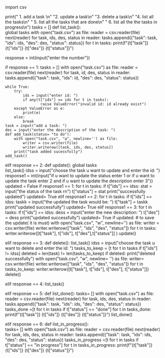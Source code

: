 import csv
 
print(" 1. add a task \n"
        "2. update a task\n"
        "3. delete a task\n"
        "4. list all the tasks\n"
       " 5. list all the tasks that are done\n"
       " 6. list all the the tasks in progress\n")
tasks = []
def list_task():    
    global tasks
    with open("task.csv") as file:
        reader = csv.reader(file)
        next(reader)
        for task, ids, des, status in reader:
            tasks.append({"task": task, "ids": ids, "des": des, "status": status})
    for t in tasks:
        print(f"{t["task"]} {t["ids"]} {t["des"]} {t["status"]}")


response = int(input("enter the number"))

if response == 1:
    tasks = []
    with open("task.csv") as file:
        reader = csv.reader(file)
        next(reader)
        for task, id, des, status in reader:
            tasks.append({"task": task, "ids": id, "des": des, "status": status})

    while True:        
        try:
            ids = input("enter id: ")
            if any(t["ids"] == ids for t in tasks):
                    raise ValueError("invalid id: id already exist")
        except ValueError as e:
            print(e)
        else:
            break
    task = input("add a task: ")      
    des = input("enter the description of the task: ")
    def add_task(status= "to do"):
        with open("task.csv", "a", newline='') as file:
            writer = csv.writer(file)
            writer.writerow([task, ids, des, status])
        print("task added sucessfully")
    add_task()


elif response == 2:
    def update():
        global tasks            
        list_task()
        idss = input("choose the task u  want to update and enter the id: ")
        response1 = int(input("if u want to update the status enter 1 or if u want to update the task enter 2 and if u want to update the description enter 3"))
        updated = False
        if response1 == 1:
            for t in tasks:
                if t["ids"] == idss:
                    stat = input("the status of the task rn")
                    t["status"] = stat
                    print("successfully updated")
                    updated= True
        elif response1 == 2:
            for t in tasks:
                if t["ids"] == idss:
                    taskk = input("the updated the task would be: ")
                    t["task"] = taskk
                    print("updated successfully")
                    updated= True
        elif response1 == 3:
            for t in tasks:
                if t["ids"] == idss:
                    dess = input("enter the new description: ")
                    t["des"] = dess
                    print("updated successfully")
                    updated= True
        if updated:                                                                             # to save the update( it is must)
            with open("task.csv", "w", newline='') as file:
                writer = csv.writer(file)
                writer.writerow(["task", "ids", "des", "status"])
                for t in tasks:
                    writer.writerow([t["task"], t["ids"], t["des"],t["status"]] )
    update()


elif response == 3:
    def delete():
        list_task()
        idss = input("choose the task u  want to delete and enter the id: ")
        tasks_to_keep = [t for t in tasks if t["ids"] != idss]
        deleted = len(task) != len(tasks_to_keep)
        if deleted:
            print("deleted successfully")
            with open("task.csv", "w", newline= '') as file:
                writer= csv.writer(file)
                writer.writerow(["task", "ids", "des", "status"])
                for t in tasks_to_keep:
                    writer.writerow([t["task"], t["ids"], t["des"], t["status"]])
    delete()

elif response == 4:
    list_task()

elif response == 5:
    def list_done():
        tasks= []
        with open("task.csv") as file:
            reader = csv.reader(file)
            next(reader)
            for task, ids, des, status in reader:
                tasks.append({"task": task, "ids": ids, "des": des, "status": status})
        tasks_done =[t for t in tasks if t["status"] == "done"]
        for t in tasks_done:
            print(f"{t["task"]} {t["ids"]} {t["des"]} {t["status"]}")
    list_done()


elif response == 6:
    def list_in_progress():        
        tasks= []
        with open("task.csv") as file:
            reader = csv.reader(file)
            next(reader)
            for task, ids, des, status in reader:
                tasks.append({"task": task, "ids": ids, "des": des, "status": status})
        tasks_in_progress =[t for t in tasks if t["status"] == "in progress"]
        for t in tasks_in_progress:
            print(f"{t["task"]} {t["ids"]} {t["des"]} {t["status"]}")
